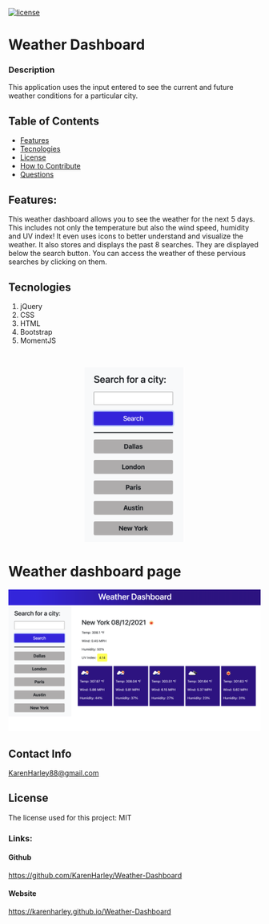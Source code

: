 [![license](https://img.shields.io/github/license/DAVFoundation/captain-n3m0.svg?style=flat-square)](https://github.com/DAVFoundation/captain-n3m0/blob/master/LICENSE)

# Weather Dashboard

### Description
This application uses the input entered to see the current and future weather conditions for a particular city.

## Table of Contents

- [Features](#features)
- [Tecnologies](#tecnologies)
- [License](#license)
- [How to Contribute](#contribute)
- [Questions](#questions)

## Features:
This weather dashboard allows you to see the weather for the next 5 days. This includes not only the temperature but also the wind speed, humidity and UV index! It even uses icons to better understand and visualize the weather. It also stores and displays the past 8 searches. They are displayed below the search button. You can access the weather of these pervious searches by clicking on them. 

 ## Tecnologies

1. jQuery
2. CSS
3. HTML
4. Bootstrap
5. MomentJS
 
<br />

<p align="center">
  <img width="200" src="./pics/pastSearches.png" alt="past searches">
</p>

 # Weather dashboard page
 ![full webpage](./pics/website.png)


## Contact Info 

KarenHarley88@gmail.com

 ## License

The license used for this project: MIT
 
### Links:
 

#### Github

https://github.com/KarenHarley/Weather-Dashboard

#### Website

https://karenharley.github.io/Weather-Dashboard
